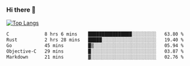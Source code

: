 ### Hi there 👋

<!--
**3Xpl0it3r/3Xpl0it3r** is a ✨ _special_ ✨ repository because its `README.md` (this file) appears on your GitHub profile.

Here are some ideas to get you started:

- 🔭 I’m currently working on ...
- 🌱 I’m currently learning ...
- 👯 I’m looking to collaborate on ...
- 🤔 I’m looking for help with ...
- 💬 Ask me about ...
- 📫 How to reach me: ...
- 😄 Pronouns: ...
- ⚡ Fun fact: ...
-->


[![Top Langs](https://github-readme-stats.vercel.app/api/top-langs/?username=3Xpl0it3r&layout=compact)](https://github.com/3Xpl0it3r/3Xpl0it3r)

<!--START_SECTION:waka-->

```txt
C             8 hrs 6 mins    ████████████████░░░░░░░░░   63.80 %
Rust          2 hrs 28 mins   █████░░░░░░░░░░░░░░░░░░░░   19.40 %
Go            45 mins         █▒░░░░░░░░░░░░░░░░░░░░░░░   05.94 %
Objective-C   29 mins         █░░░░░░░░░░░░░░░░░░░░░░░░   03.87 %
Markdown      21 mins         ▓░░░░░░░░░░░░░░░░░░░░░░░░   02.76 %
```

<!--END_SECTION:waka-->
